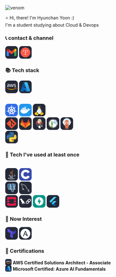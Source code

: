 <!-- ### Hi there 👋 -->

<!--
**yoonhyunchan/yoonhyunchan** is a ✨ _special_ ✨ repository because its `README.md` (this file) appears on your GitHub profile.

Here are some ideas to get you started:

- 🔭 I’m currently working on ...
- 🌱 I’m currently learning ...
- 👯 I’m looking to collaborate on ...
- 🤔 I’m looking for help with ...
- 💬 Ask me about ...
- 📫 How to reach me: ...
- 😄 Pronouns: ...
- ⚡ Fun fact: ...
-->

![venom](https://capsule-render.vercel.app/api?type=venom&height=200&text="Come%20thru"&fontSize=60&color=0:0000FF,100:3CCBF4&stroke=FFFFFF)


⭐️ Hi, there! I'm Hyunchan Yoon :)<br>
I'm a student studying about Cloud & Devops

<!-- 🌱 I’m currently learning -->
<!-- 🌱 I want to be myself who does my best. -->
### 📞 contact & channel
<p>
  <a href="mailto:chanandy5372@gmail.com"><img src="logos/gmail-auto.svg" width=40/></a>
  <a href="https://mon-roman.tistory.com/"><img src="logos/tistory-auto.svg" width=40/></a>
</p>


  
### 📚 Tech stack 
<p>

  <img src="logos/aws-auto.svg" width="40"/>
  <img src="logos/azure-auto.svg" width="40"/>
  <div width="40" height="40"></div>
  <br>
  <img src="logos/kubernetes.svg" width="40"/>
  <img src="logos/docker.svg" width="40"/>
  <img src="logos/linux-auto.svg" width="40"/>
  <br>
  <img src="logos/git-auto.svg" width="40"/>
  <img src="logos/gitlab-auto.svg" width="40"/>
  <img src="logos/jenkins-auto.svg" width="40"/>
  <img src="logos/harbor-auto.svg" width="40"/>
  <img src="logos/argocd-auto.svg" width="40"/>
  <br>
  <img src="logos/python-auto.svg" width="40"/>
</p>

### 📘 Tech I've used at least once 
<p>
  <br>
  <img src="logos/java-auto.svg" width="40"/>
  <img src="logos/c.svg" width="40"/>
  <br>
  <img src="logos/postgresql-auto.svg" width="40"/>
  <img src="logos/mysql-auto.svg" width="40"/>
  <br>
  <img src="logos/openstack-auto.svg" width="40"/>
  <img src="logos/langchain-auto.svg" width="40"/>
  <img src="logos/fastapi.svg" width="40"/>
  <img src="logos/flutter-auto.svg" width="40"/>
</p>

### 🎸 Now Interest 
<p>
  <img src="logos/terraform-auto.svg" width="40"/>
  <img src="logos/ansible-auto.svg" width="40"/>
</p>

### 🏅 Certifications
<div>
<img src="logos/aws-auto.svg" width="20" style="vertical-align:bottom;"/>
<b>AWS Certified Solutions Architect - Associate</b>
</div>
<div>
<img src="logos/azure-auto.svg" width="20" style="vertical-align:bottom;"/>
<b>Microsoft Certified: Azure AI Fundamentals</b>
</div>



